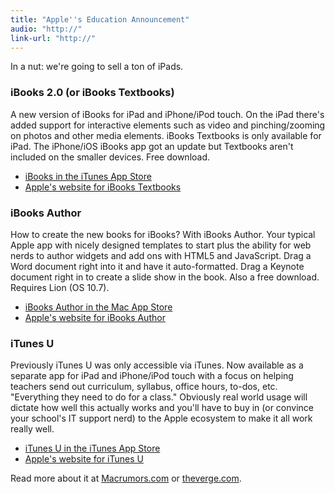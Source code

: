 ```yaml
---
title: "Apple''s Education Announcement"
audio: "http://"
link-url: "http://"
---
```

<p>In a nut: we're going to sell a ton of iPads.</p>
<h3>iBooks 2.0 (or iBooks Textbooks)</h3>
<p>A new version of iBooks for iPad and iPhone/iPod touch. On the iPad there's added support for interactive elements such as video and pinching/zooming on photos and other media elements. iBooks Textbooks is only available for iPad. The iPhone/iOS iBooks app got an update but Textbooks aren't included on the smaller devices. Free download.</p>
<ul>
<li><a href="http://click.linksynergy.com/fs-bin/stat?id=6PFrOqNV4B8&offerid=146261&type=3&subid=0&tmpid=1826&RD_PARM1=http%253A%252F%252Fitunes.apple.com%252Fca%252Fapp%252Fibooks%252Fid364709193%253Fmt%253D8%2526uo%253D4%2526partnerId%253D30" target="itunes_store">iBooks in the iTunes App Store</a></li>
<li><a href="http://www.apple.com/education/ibooks-textbooks/">Apple's website for iBooks Textbooks</a></li>
</ul>
<h3>iBooks Author</h3>
<p>How to create the new books for iBooks? With iBooks Author. Your typical Apple app with nicely designed templates to start plus the ability for web nerds to author widgets and add ons with HTML5 and JavaScript. Drag a Word document right into it and have it auto-formatted. Drag a Keynote document right in to create a slide show in the book. Also a free download. Requires Lion (OS 10.7).</p>
<ul>
<li><a href="http://click.linksynergy.com/fs-bin/stat?id=6PFrOqNV4B8&offerid=146261&type=3&subid=0&tmpid=1826&RD_PARM1=http%253A%252F%252Fitunes.apple.com%252Fca%252Fapp%252Fibooks-author%252Fid490152466%253Fmt%253D12%2526uo%253D4%2526partnerId%253D30" target="itunes_store">iBooks Author in the Mac App Store</a></li>
<li><a href="http://www.apple.com/ibooks-author/">Apple's website for iBooks Author</a></li>
</ul>
<h3>iTunes U</h3>
<p>Previously iTunes U was only accessible via iTunes. Now available as a separate app for iPad and iPhone/iPod touch with a focus on helping teachers send out curriculum, syllabus, office hours, to-dos, etc. "Everything they need to do for a class." Obviously real world usage will dictate how well this actually works and you'll have to buy in (or convince your school's IT support nerd) to the Apple ecosystem to make it all work really well.</p>
<ul>
<li><a href="http://click.linksynergy.com/fs-bin/stat?id=6PFrOqNV4B8&offerid=146261&type=3&subid=0&tmpid=1826&RD_PARM1=http%253A%252F%252Fitunes.apple.com%252Fca%252Fapp%252Fitunes-u%252Fid490217893%253Fmt%253D8%2526uo%253D4%2526partnerId%253D30" target="itunes_store">iTunes U in the iTunes App Store</a></li>
<li><a href="http://www.apple.com/education/itunes-u/">Apple's website for iTunes U</a></li>
</ul>
<p>Read more about it at <a href="http://www.macrumors.com/2012/01/19/live-coverage-of-apples-education-focused-media-event/">Macrumors.com</a> or <a href="http://live.theverge.com/Event/Live_from_Apples_education_event_in_NYC">theverge.com</a>.</p>
